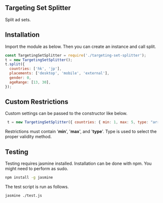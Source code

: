 ## Targeting Set Splitter

Split ad sets.

## Installation

Import the module as below. Then you can create an instance and call split.

```javascript
const TargetingSetSplitter = require('./targeting-set-splitter');
t = new TargetingSetSplitter();
t.split({
  countries: ['hk', 'jp'],
  placements: ['desktop', 'mobile', 'external'],
  gender: 0,
  ageRange: [13, 30],
});
```

## Custom Restrictions
Custom settings can be passed to the constructor like below.

```javascript
 t = new TargetingSetSplitter({ countries: { min: 1, max: 5, type: "array" } });
```
Restrictions must contain '**min**', '**max**', and '**type**'.
Type is used to select the proper validity method.

## Testing

Testing requires jasmine installed. Installation can be done with npm. You might need to perform as sudo.

```bash
npm install -g jasmine
```
The test script is run as follows.

```bash
jasmine ./test.js
```
